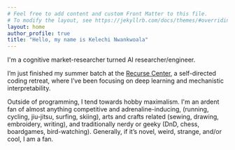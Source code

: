```yaml
---
# Feel free to add content and custom Front Matter to this file.
# To modify the layout, see https://jekyllrb.com/docs/themes/#overriding-theme-defaults
layout: home
author_profile: true
title: "Hello, my name is Kelechi Nwankwoala"
---
```


I'm a cognitive market-researcher turned AI researcher/engineer. 

I’m just finished my summer batch at the [Recurse Center](https://www.recurse.com/), a self-directed coding retreat, 
where I’ve been focusing on deep learning and mechanistic interpretability.

Outside of programming, I tend towards hobby maximalism. I'm an ardent fan of almost anything competitive and adrenaline-inducing, (running, cycling, jiu-jitsu, surfing, skiing), arts and crafts related (sewing, drawing, embroidery, writing), and traditionally nerdy or geeky (DnD, chess, boardgames, bird-watching). Generally, if it’s novel, weird, strange, and/or cool, I am a fan. 
